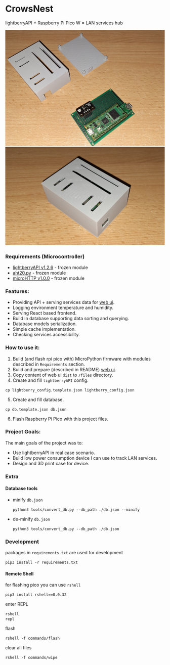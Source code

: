 # CrowsNest
lightberryAPI + Raspberry Pi Pico W = LAN services hub

![case_1](media/1.jpg)
![case_2](media/2.jpg)

### Requirements (Microcontroller)

- [lightberryAPI v1.2.6](https://github.com/zNitche/lightberryAPI/releases/tag/v1.2.6) - frozen module
- [aht20.py](https://github.com/zNitche/pico-aht20/blob/master/aht20.py) - frozen module
- [microHTTP v1.0.0](https://github.com/zNitche/microHTTP/releases/tag/v1.0.0) - frozen module

### Features:
- Providing API + serving services data for [web ui](https://github.com/zNitche/CrowsNestUI).
- Logging environment temperature and humidity.
- Serving React based frontend.
- Build in database supporting data sorting and querying.
- Database models serialization.
- Simple cache implementation.
- Checking services accessibility.

### How to use it:
1. Build (and flash rpi pico with) MicroPython firmware with modules described in `Requirements` section.
2. Build and prepare (described in README) [web ui](https://github.com/zNitche/CrowsNestUI).
3. Copy content of web ui `dist` to `/files` directory.
4. Create and fill `lightberryAPI` config.
```
cp lightberry_config.template.json lightberry_config.json
```
5. Create and fill database.
```
cp db.template.json db.json
```
6. Flash Raspberry Pi Pico with this project files.

### Project Goals:
The main goals of the project was to: 
- Use lightberryAPI in real case scenario.
- Build low power consumption device I can use to track LAN services.
- Design and 3D print case for device.

### Extra
#### Database tools
- minify `db.json`
  ```
  python3 tools/convert_db.py --db_path ./db.json --minify
  ```
- de-minify `db.json`
  ```
  python3 tools/convert_db.py --db_path ./db.json
  ```

### Development
packages in `requirements.txt` are used for development

```
pip3 install -r requirements.txt
```

#### Remote Shell
for flashing pico you can use `rshell`
```
pip3 install rshell==0.0.32
```

enter REPL
```
rshell 
repl
```

flash
```
rshell -f commands/flash
```

clear all files
```
rshell -f commands/wipe
```
